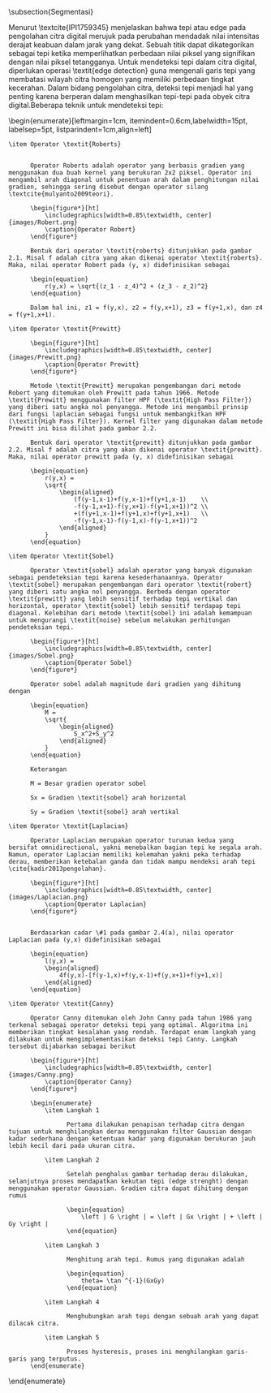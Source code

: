 \subsection{Segmentasi}

Menurut \textcite{IPI1759345} menjelaskan bahwa tepi atau edge pada pengolahan citra digital merujuk pada perubahan mendadak nilai intensitas derajat keabuan dalam jarak yang dekat. Sebuah titik dapat dikategorikan sebagai tepi ketika memperlihatkan perbedaan nilai piksel yang signifikan dengan nilai piksel tetangganya. Untuk mendeteksi tepi dalam citra digital, diperlukan operasi \textit{edge detection} guna mengenali garis tepi yang membatasi wilayah citra homogen yang memiliki perbedaan tingkat kecerahan. Dalam bidang pengolahan citra, deteksi tepi menjadi hal yang penting karena berperan dalam menghasilkan tepi-tepi pada obyek citra digital.Beberapa teknik untuk mendeteksi tepi:

\begin{enumerate}[leftmargin=1cm, itemindent=0.6cm,labelwidth=15pt, labelsep=5pt, listparindent=1cm,align=left]

    \item Operator \textit{Roberts}


          Operator Roberts adalah operator yang berbasis gradien yang menggunakan dua buah kernel yang berukuran 2x2 piksel. Operator ini mengambil arah diagonal untuk penentuan arah dalam penghitungan nilai gradien, sehingga sering disebut dengan operator silang \textcite{mulyanto2009teori}.

          \begin{figure*}[ht]
    	      \includegraphics[width=0.85\textwidth, center]{images/Robert.png}
    	      \caption{Operator Robert}
          \end{figure*}

          Bentuk dari operator \textit{roberts} ditunjukkan pada gambar 2.1. Misal f adalah citra yang akan dikenai operator \textit{roberts}. Maka, nilai operator Robert pada (y, x) didefinisikan sebagai

          \begin{equation}
    	      r(y,x) = \sqrt{(z_1 - z_4)^2 + (z_3 - z_2)^2}
          \end{equation}

          Dalam hal ini, z1 = f(y,x), z2 = f(y,x+1), z3 = f(y+1,x), dan z4 = f(y+1,x+1).

    \item Operator \textit{Prewitt}

          \begin{figure*}[ht]
    	      \includegraphics[width=0.85\textwidth, center]{images/Prewitt.png}
    	      \caption{Operator Prewitt}
          \end{figure*}

          Metode \textit{Prewitt} merupakan pengembangan dari metode Robert yang ditemukan oleh Prewitt pada tahun 1966. Metode \textit{Prewitt} menggunakan filter HPF (\textit{High Pass Filter}) yang diberi satu angka nol penyangga. Metode ini mengambil prinsip dari fungsi laplacian sebagai fungsi untuk membangkitkan HPF (\textit{High Pass Filter}). Kernel filter yang digunakan dalam metode Prewitt ini bisa dilihat pada gambar 2.2.

          Bentuk dari operator \textit{prewitt} ditunjukkan pada gambar 2.2. Misal f adalah citra yang akan dikenai operator \textit{prewitt}. Maka, nilai operator prewitt pada (y, x) didefinisikan sebagai

          \begin{equation}
    	      r(y,x) =
    	      \sqrt{
    		      \begin{aligned}
    			      (f(y-1,x-1)+f(y,x-1)+f(y+1,x-1)    \\
    			      -f(y-1,x+1)-f(y,x+1)-f(y+1,x+1))^2 \\
    			      +(f(y+1,x-1)+f(y+1,x)+f(y+1,x+1)   \\
    			      -f(y-1,x-1)-f(y-1,x)-f(y-1,x+1))^2
    		      \end{aligned}
    	      }
          \end{equation}

    \item Operator \textit{Sobel}

          Operator \textit{sobel} adalah operator yang banyak digunakan sebagai pendeteksian tepi karena kesederhanaannya. Operator \textit{sobel} merupakan pengembangan dari operator \textit{robert} yang diberi satu angka nol penyangga. Berbeda dengan operator \textit{prewitt} yang lebih sensitif terhadap tepi vertikal dan horizontal, operator \textit{sobel} lebih sensitif terdapap tepi diagonal. Kelebihan dari metode \textit{sobel} ini adalah kemampuan untuk mengurangi \textit{noise} sebelum melakukan perhitungan pendeteksian tepi.

          \begin{figure*}[ht]
    	      \includegraphics[width=0.85\textwidth, center]{images/Sobel.png}
    	      \caption{Operator Sobel}
          \end{figure*}

          Operator sobel adalah magnitude dari gradien yang dihitung dengan

          \begin{equation}
    	      M =
    	      \sqrt{
    		      \begin{aligned}
    			      S_x^2+S_y^2
    		      \end{aligned}
    	      }
          \end{equation}

          Keterangan

          M = Besar gradien operator sobel

          Sx = Gradien \textit{sobel} arah horizontal

          Sy = Gradien \textit{sobel} arah vertikal

    \item Operator \textit{Laplacian}

          Operator Laplacian merupakan operator turunan kedua yang bersifat omnidirectional, yakni menebalkan bagian tepi ke segala arah. Namun, operator Laplacian memiliki kelemahan yakni peka terhadap derau, memberikan ketebalan ganda dan tidak mampu mendeksi arah tepi \cite{kadir2013pengolahan}.

          \begin{figure*}[ht]
    	      \includegraphics[width=0.85\textwidth, center]{images/Laplacian.png}
    	      \caption{Operator Laplacian}
          \end{figure*}


          Berdasarkan cadar \#1 pada gambar 2.4(a), nilai operator Laplacian pada (y,x) didefinisikan sebagai

          \begin{equation}
    	      l(y,x) =
    	      \begin{aligned}
    		      4f(y,x)-[f(y-1,x)+f(y,x-1)+f(y,x+1)+f(y+1,x)]
    	      \end{aligned}
          \end{equation}

    \item Operator \textit{Canny}

          Operator Canny ditemukan oleh John Canny pada tahun 1986 yang terkenal sebagai operator deteksi tepi yang optimal. Algoritma ini memberikan tingkat kesalahan yang rendah. Terdapat enam langkah yang dilakukan untuk mengimplementasikan deteksi tepi Canny. Langkah tersebut dijabarkan sebagai berikut

          \begin{figure*}[ht]
    	      \includegraphics[width=0.85\textwidth, center]{images/Canny.png}
    	      \caption{Operator Canny}
          \end{figure*}

          \begin{enumerate}
    	      \item Langkah 1

    	            Pertama dilakukan penapisan terhadap citra dengan tujuan untuk menghilangkan derau menggunakan filter Gaussian dengan kadar sederhana dengan ketentuan kadar yang digunakan berukuran jauh lebih kecil dari pada ukuran citra.

    	      \item Langkah 2

    	            Setelah penghalus gambar terhadap derau dilakukan, selanjutnya proses mendapatkan kekutan tepi (edge strenght) dengan menggunakan operator Gaussian. Gradien citra dapat dihitung dengan rumus

    	            \begin{equation}
    		            \left | G \right | = \left | Gx \right | + \left | Gy \right |
    	            \end{equation}

    	      \item Langkah 3

    	            Menghitung arah tepi. Rumus yang digunakan adalah

    	            \begin{equation}
    		            theta= \tan ^{-1}(GxGy)
    	            \end{equation}

    	      \item Langkah 4

    	            Menghubungkan arah tepi dengan sebuah arah yang dapat dilacak citra.

    	      \item Langkah 5

    	            Proses hysteresis, proses ini menghilangkan garis-garis yang terputus.
          \end{enumerate}

\end{enumerate}
